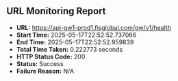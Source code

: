 ## URL Monitoring Report

- **URL:** https://api-gw1-prod1.fisglobal.com/gw/v1/health
- **Start Time:** 2025-05-17T22:52:52.737066
- **End Time:** 2025-05-17T22:52:52.959839
- **Total Time Taken:** 0.222773 seconds
- **HTTP Status Code:** 200
- **Status:** Success
- **Failure Reason:** N/A
